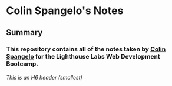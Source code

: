 # Colin Spangelo's Notes
## Summary
### This repository contains all of the notes taken by [Colin Spangelo](https://github.com/codingMadeSimple/lighthouse-web-notes-v2) for the Lighthouse Labs Web Development Bootcamp.



###### This is an H6 header (smallest)